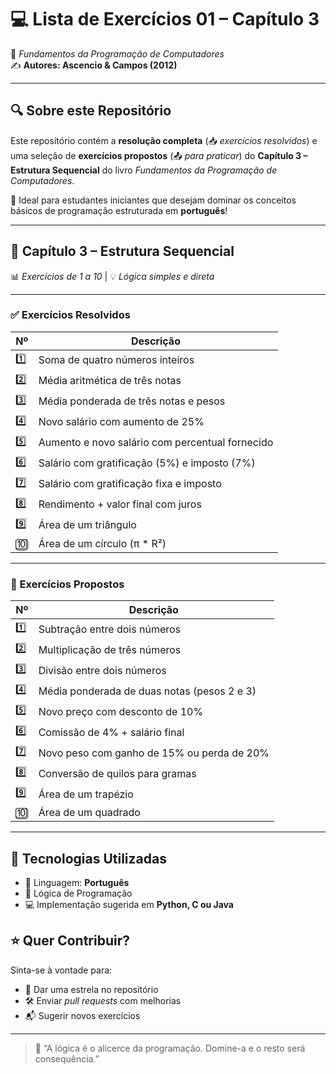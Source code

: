 # 💻 Lista de Exercícios 01 – Capítulo 3  
📘 *Fundamentos da Programação de Computadores*  
✍️ **Autores: Ascencio & Campos (2012)**

---

## 🔍 Sobre este Repositório

Este repositório contém a **resolução completa** (📥 *exercícios resolvidos*) e uma seleção de **exercícios propostos** (📤 *para praticar*) do **Capítulo 3 – Estrutura Sequencial** do livro *Fundamentos da Programação de Computadores*.

📌 Ideal para estudantes iniciantes que desejam dominar os conceitos básicos de programação estruturada em **português**!

---

## 🧠 Capítulo 3 – Estrutura Sequencial  
📊 *Exercícios de 1 a 10* | 💡 *Lógica simples e direta*

---

### ✅ Exercícios Resolvidos

| Nº | Descrição |
|----|-----------|
| 1️⃣ | Soma de quatro números inteiros |
| 2️⃣ | Média aritmética de três notas |
| 3️⃣ | Média ponderada de três notas e pesos |
| 4️⃣ | Novo salário com aumento de 25% |
| 5️⃣ | Aumento e novo salário com percentual fornecido |
| 6️⃣ | Salário com gratificação (5%) e imposto (7%) |
| 7️⃣ | Salário com gratificação fixa e imposto |
| 8️⃣ | Rendimento + valor final com juros |
| 9️⃣ | Área de um triângulo |
| 🔟 | Área de um círculo (π * R²) |

---

### 🧪 Exercícios Propostos

| Nº | Descrição |
|----|-----------|
| 1️⃣ | Subtração entre dois números |
| 2️⃣ | Multiplicação de três números |
| 3️⃣ | Divisão entre dois números |
| 4️⃣ | Média ponderada de duas notas (pesos 2 e 3) |
| 5️⃣ | Novo preço com desconto de 10% |
| 6️⃣ | Comissão de 4% + salário final |
| 7️⃣ | Novo peso com ganho de 15% ou perda de 20% |
| 8️⃣ | Conversão de quilos para gramas |
| 9️⃣ | Área de um trapézio |
| 🔟 | Área de um quadrado |

---

## 🚀 Tecnologias Utilizadas

- 📎 Linguagem: **Português**
- 🧮 Lógica de Programação
- 💻 Implementação sugerida em **Python, C ou Java**



## ⭐ Quer Contribuir?

Sinta-se à vontade para:
- 🌟 Dar uma estrela no repositório
- 🛠️ Enviar *pull requests* com melhorias
- 📬 Sugerir novos exercícios

---

> 📘 “A lógica é o alicerce da programação. Domine-a e o resto será consequência.”

